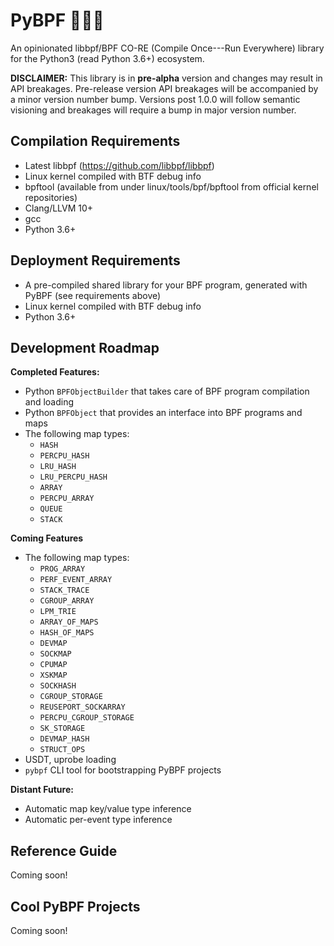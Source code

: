 # PyBPF 🐍💞🐝

An opinionated libbpf/BPF CO-RE (Compile Once---Run Everywhere) library for the Python3 (read Python 3.6+) ecosystem.

**DISCLAIMER:** This library is in **pre-alpha** version and changes may result in
API breakages. Pre-release version API breakages will be accompanied by a minor
version number bump. Versions post 1.0.0 will follow semantic visioning and
breakages will require a bump in major version number.

## Compilation Requirements

- Latest libbpf (https://github.com/libbpf/libbpf)
- Linux kernel compiled with BTF debug info
- bpftool (available from under linux/tools/bpf/bpftool from official kernel repositories)
- Clang/LLVM 10+
- gcc
- Python 3.6+

## Deployment Requirements

- A pre-compiled shared library for your BPF program, generated with PyBPF (see requirements above)
- Linux kernel compiled with BTF debug info
- Python 3.6+

## Development Roadmap

**Completed Features:**
- Python `BPFObjectBuilder` that takes care of BPF program compilation and loading
- Python `BPFObject` that provides an interface into BPF programs and maps
- The following map types:
    - `HASH`
    - `PERCPU_HASH`
    - `LRU_HASH`
    - `LRU_PERCPU_HASH`
    - `ARRAY`
    - `PERCPU_ARRAY`
    - `QUEUE`
    - `STACK`

**Coming Features**
- The following map types:
    - `PROG_ARRAY`
    - `PERF_EVENT_ARRAY`
    - `STACK_TRACE`
    - `CGROUP_ARRAY`
    - `LPM_TRIE`
    - `ARRAY_OF_MAPS`
    - `HASH_OF_MAPS`
    - `DEVMAP`
    - `SOCKMAP`
    - `CPUMAP`
    - `XSKMAP`
    - `SOCKHASH`
    - `CGROUP_STORAGE`
    - `REUSEPORT_SOCKARRAY`
    - `PERCPU_CGROUP_STORAGE`
    - `SK_STORAGE`
    - `DEVMAP_HASH`
    - `STRUCT_OPS`
- USDT, uprobe loading
- `pybpf` CLI tool for bootstrapping PyBPF projects

**Distant Future:**
- Automatic map key/value type inference
- Automatic per-event type inference

## Reference Guide

Coming soon!

## Cool PyBPF Projects

Coming soon!
